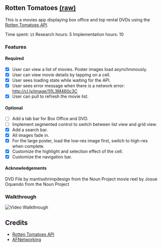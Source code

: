 ## Rotten Tomatoes [(raw)](https://gist.githubusercontent.com/chug2k/42bf3a7a26c635f70525/raw/c1c86cad42d541d2a08badaafee233c75148fa43/gistfile1.md)

This is a movies app displaying box office and top rental DVDs using the [Rotten Tomatoes API](http://developer.rottentomatoes.com/docs/read/JSON).

Time spent: `15`
Research hours: 5
Implementation hours: 10

### Features

#### Required

- [x] User can view a list of movies. Poster images load asynchronously.
- [x] User can view movie details by tapping on a cell.
- [x] User sees loading state while waiting for the API.
- [x] User sees error message when there is a network error: http://cl.ly/image/1l1L3M460c3C
- [x] User can pull to refresh the movie list.

#### Optional

- [ ] Add a tab bar for Box Office and DVD.
- [ ] Implement segmented control to switch between list view and grid view.
- [x] Add a search bar.
- [x] All images fade in.
- [x] For the large poster, load the low-res image first, switch to high-res when complete.
- [x] Customize the highlight and selection effect of the cell.
- [x] Customize the navigation bar.

#### Acknowledgements
DVD File by mantisshrimpdesign from the Noun Project
movie reel by Josue Oquendo from the Noun Project

### Walkthrough

![Video Walkthrough](http://i.imgur.com/9d4fXIm.gif)

Credits
---------
* [Rotten Tomatoes API](http://developer.rottentomatoes.com/docs/read/JSON)
* [AFNetworking](https://github.com/AFNetworking/AFNetworking)



